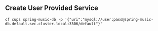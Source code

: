 ## Create User Provided Service

`cf cups spring-music-db -p '{"uri":"mysql://user:pass@spring-music-db.default.svc.cluster.local:3306/default"}'`

